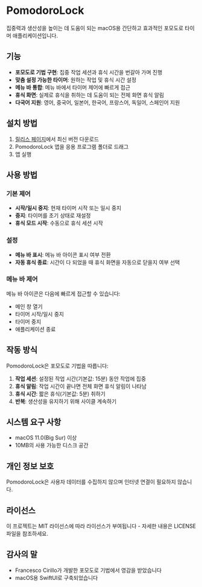 # PomodoroLock

집중력과 생산성을 높이는 데 도움이 되는 macOS용 간단하고 효과적인 포모도로 타이머 애플리케이션입니다.

## 기능

- **포모도로 기법 구현**: 집중 작업 세션과 휴식 시간을 번갈아 가며 진행
- **맞춤 설정 가능한 타이머**: 원하는 작업 및 휴식 시간 설정
- **메뉴 바 통합**: 메뉴 바에서 타이머 제어에 빠르게 접근
- **휴식 화면**: 실제로 휴식을 취하는 데 도움이 되는 전체 화면 휴식 알림
- **다국어 지원**: 영어, 중국어, 일본어, 한국어, 프랑스어, 독일어, 스페인어 지원

## 설치 방법

1. [릴리스 페이지](https://github.com/yourusername/PomodoroLock/releases)에서 최신 버전 다운로드
2. PomodoroLock 앱을 응용 프로그램 폴더로 드래그
3. 앱 실행

## 사용 방법

### 기본 제어

- **시작/일시 중지**: 현재 타이머 시작 또는 일시 중지
- **중지**: 타이머를 초기 상태로 재설정
- **휴식 모드 시작**: 수동으로 휴식 세션 시작

### 설정

- **메뉴 바 표시**: 메뉴 바 아이콘 표시 여부 전환
- **자동 휴식 종료**: 시간이 다 되었을 때 휴식 화면을 자동으로 닫을지 여부 선택

### 메뉴 바 제어

메뉴 바 아이콘은 다음에 빠르게 접근할 수 있습니다:
- 메인 창 열기
- 타이머 시작/일시 중지
- 타이머 중지
- 애플리케이션 종료

## 작동 방식

PomodoroLock은 포모도로 기법을 따릅니다:

1. **작업 세션**: 설정된 작업 시간(기본값: 15분) 동안 작업에 집중
2. **휴식 알림**: 작업 시간이 끝나면 전체 화면 휴식 알림이 나타남
3. **휴식 시간**: 짧은 휴식(기본값: 5분) 취하기
4. **반복**: 생산성을 유지하기 위해 사이클 계속하기

## 시스템 요구 사항

- macOS 11.0(Big Sur) 이상
- 10MB의 사용 가능한 디스크 공간

## 개인 정보 보호

PomodoroLock은 사용자 데이터를 수집하지 않으며 인터넷 연결이 필요하지 않습니다.

## 라이선스

이 프로젝트는 MIT 라이선스에 따라 라이선스가 부여됩니다 - 자세한 내용은 LICENSE 파일을 참조하세요.

## 감사의 말

- Francesco Cirillo가 개발한 포모도로 기법에서 영감을 받았습니다
- macOS용 SwiftUI로 구축되었습니다